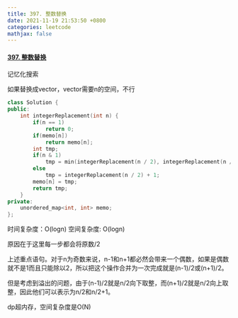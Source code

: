 ```yaml
---
title: 397. 整数替换
date: 2021-11-19 21:53:50 +0800
categories: leetcode
mathjax: false
---
```

#### [397. 整数替换](https://leetcode-cn.com/problems/integer-replacement/)

记忆化搜索

如果替换成vector，vector需要n的空间，不行

```c++
class Solution {
public:
    int integerReplacement(int n) {
        if(n == 1)
            return 0;
        if(memo[n])
            return memo[n];
        int tmp;
        if(n & 1)
            tmp = min(integerReplacement(n / 2), integerReplacement(n / 2 + 1)) + 2; // 重点，看解释
        else
            tmp = integerReplacement(n / 2) + 1;
        memo[n] = tmp;
        return tmp;
    }
private:
    unordered_map<int, int> memo;
};
```

时间复杂度：O(logn)
空间复杂度: O(logn)

原因在于这里每一步都会将原数/2

上述重点语句。对于n为奇数来说，n-1和n+1都必然会带来一个偶数，如果是偶数就不是1而且只能除以2，所以把这个操作合并为一次完成就是(n-1)/2或(n+1)/2。

但是考虑到溢出的问题，由于(n-1)/2就是n/2向下取整，而(n+1)/2就是n/2向上取整，因此他们可以表示为n/2和n/2+1。


dp超内存，空间复杂度是O(N)
